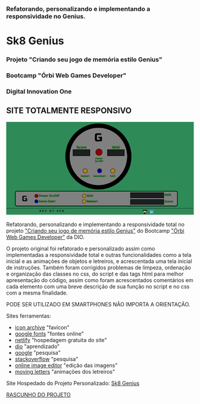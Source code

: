 ### Refatorando, personalizando e implementando a responsividade no Genius.

# Sk8 Genius

### Projeto "Criando seu jogo de memória estilo Genius"
### Bootcamp "Órbi Web Games Developer"
### Digital Innovation One

## SITE TOTALMENTE RESPONSIVO

![Print](./assets/print.png)

Refatorando, personalizando e implementando a responsividade total no projeto ["Criando seu jogo de memória estilo Genius"](https://web.dio.me/project/criando-seu-jogo-de-memoria-estilo-genius/learning/997ef1d2-509b-43db-a46d-24074b9c56bd?back=/track/orbi-web-game-developer&tab=undefined&moduleId=undefined) do Bootcamp ["Órbi Web Games Developer"](https://web.dio.me/track/orbi-web-game-developer) da DIO.

O projeto original foi refatorado e personalizado assim como implementadas a responsividade total e outras funcionalidades como a tela inicial e as animações de objetos e letreiros, e acrescentada uma tela inicial de instruções. Também foram corrigidos problemas de limpeza, ordenação e organização das classes no css, do script e das tags html para melhor apresentação do código, assim como foram acrescentados comentários em cada elemento com uma breve descrição de sua função no script e no css com a mesma finalidade.

 PODE SER UTILIZADO EM SMARTPHONES NÃO IMPORTA A ORIENTAÇÃO.

Sites ferramentas:
- [icon archive](https://iconarchive.com/) "favicon"
- [google fonts](fonts.google.com) "fontes online"
- [netlify](netlify.com) "hospedagem gratuita do site"
- [dio](web.dio.me) "aprendizado"
- [google](google.com) "pesquisa"
- [stackoverflow](https://pt.stackoverflow.com/) "pesquisa"
- [online image editor](https://www.online-image-editor.com/?language=portuguese) "edição das imagens"
- [moving letters](https://tobiasahlin.com/moving-letters/) "animações dos letreiros"

Site Hospedado do Projeto Personalizado: [Sk8 Genius](https://sk8genius.netlify.app/)

[RASCUNHO DO PROJETO](https://github.com/CHCLopes/Jogo-da-Velha---Rascunho)